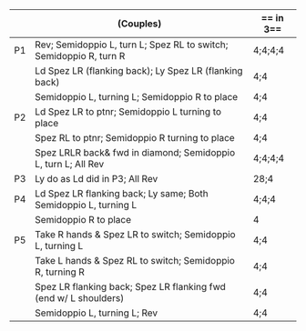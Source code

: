 ||(Couples) | == in 3== |
|-----|----|-----|
|P1| Rev; Semidoppio L, turn L; Spez RL to switch; Semidoppio R, turn R |4;4;4;4|
||Ld Spez LR (flanking back); Ly Spez LR (flanking back) |4;4|
||Semidoppio L, turning L; Semidoppio R to place |4;4|
|P2| Ld Spez LR to ptnr; Semidoppio L turning to place |4;4|
||Spez RL to ptnr; Semidoppio R turning to place |4;4|
||Spez LRLR back& fwd in diamond; Semidoppio L, turn L; All Rev |4;4;4;4|
|P3| Ly do as Ld did in P3; All Rev |28;4| 
|P4| Ld Spez LR flanking back; Ly same; Both Semidoppio L, turning L |4;4;4|
||Semidoppio R to place |4|
|P5| Take R hands & Spez LR to switch; Semidoppio L, turning L |4;4|
||Take L hands & Spez RL to switch; Semidoppio R, turning R |4;4|
||Spez LR flanking back; Spez LR flanking fwd (end w/ L shoulders) |4;4|
||Semidoppio L, turning L; Rev |4;4|
